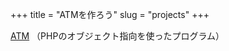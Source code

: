 +++
title = "ATMを作ろう"
slug = "projects"
+++

[ATM](https://github.com/yamaneco05/atm)
（PHPのオブジェクト指向を使ったプログラム）
